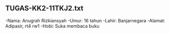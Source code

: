 ## TUGAS-KK2-11TKJ2.txt
-Nama: Anugrah Rizkiansyah
-Umur: 16 tahun
-Lahir: Banjarnegara
-Alamat: Adipasir, rt4 rw1
-Hobi: Suka membaca buku
